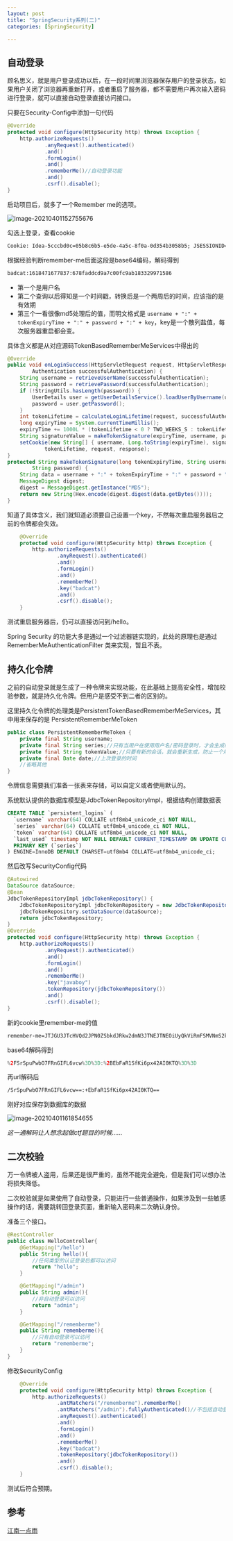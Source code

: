 ```yaml
---
layout: post
title: "SpringSecurity系列(二)"
categories: [SpringSecurity]

---
```


## 自动登录

顾名思义，就是用户登录成功以后，在一段时间里浏览器保存用户的登录状态，如果用户关闭了浏览器再重新打开，或者重启了服务器，都不需要用户再次输入密码进行登录，就可以直接自动登录直接访问接口。

只要在Security-Config中添加一句代码

```java
@Override
protected void configure(HttpSecurity http) throws Exception {
    http.authorizeRequests()
            .anyRequest().authenticated()
            .and()
            .formLogin()
            .and()
            .rememberMe()//自动登录功能
            .and()
            .csrf().disable();
}
```

启动项目后，就多了一个Remember me的选项。

![image-20210401152755676](https://raw.githubusercontent.com/n1cef1sh/PhotoForBlog/main/img/image-20210401152755676.png)

勾选上登录，查看cookie

```xml
Cookie: Idea-5cccbd0c=05b8c6b5-e5de-4a5c-8f0a-0d354b3058b5; JSESSIONID=438EBD5C451B195DF99FE38AE9D5CC9D; remember-me=YmFkY2F0OjE2MTg0NzE2Nzc4Mzc6Njc4ZmFkZGNkOWE3YzAwZmM5YWIxODMzMjk5NzE1ODY
```

根据经验判断remember-me后面这段是base64编码，解码得到

```XML
badcat:1618471677837:678faddcd9a7c00fc9ab183329971586
```

- 第一个是用户名
- 第二个查询以后得知是一个时间戳，转换后是一个两周后的时间，应该指的是有效期
- 第三个一看很像md5处理后的值，而明文格式是 `username + ":" + tokenExpiryTime + ":" + password + ":" + key`，key是一个散列盐值，每次服务器重启都会变。

具体含义都是从对应源码TokenBasedRememberMeServices中得出的

```JAVA
@Override
public void onLoginSuccess(HttpServletRequest request, HttpServletResponse response,
        Authentication successfulAuthentication) {
    String username = retrieveUserName(successfulAuthentication);
    String password = retrievePassword(successfulAuthentication);
    if (!StringUtils.hasLength(password)) {
        UserDetails user = getUserDetailsService().loadUserByUsername(username);
        password = user.getPassword();
    }
    int tokenLifetime = calculateLoginLifetime(request, successfulAuthentication);
    long expiryTime = System.currentTimeMillis();
    expiryTime += 1000L * (tokenLifetime < 0 ? TWO_WEEKS_S : tokenLifetime);
    String signatureValue = makeTokenSignature(expiryTime, username, password);
    setCookie(new String[] { username, Long.toString(expiryTime), signatureValue },
            tokenLifetime, request, response);
}
protected String makeTokenSignature(long tokenExpiryTime, String username,
        String password) {
    String data = username + ":" + tokenExpiryTime + ":" + password + ":" + getKey();
    MessageDigest digest;
    digest = MessageDigest.getInstance("MD5");
    return new String(Hex.encode(digest.digest(data.getBytes())));
}
```

知道了具体含义，我们就知道必须要自己设置一个key，不然每次重启服务器后之前的令牌都会失效。

```java
    @Override
    protected void configure(HttpSecurity http) throws Exception {
        http.authorizeRequests()
                .anyRequest().authenticated()
                .and()
                .formLogin()
                .and()
                .rememberMe()
                .key("badcat")
                .and()
                .csrf().disable();
    }
```

测试重启服务器后，仍可以直接访问到/hello。

Spring Security 的功能大多是通过一个过滤器链实现的，此处的原理也是通过RememberMeAuthenticationFilter 类来实现，暂且不表。

## 持久化令牌

之前的自动登录就是生成了一种令牌来实现功能，在此基础上提高安全性，增加校验参数，就是持久化令牌。但用户是感受不到二者的区别的。

这里持久化令牌的处理类是PersistentTokenBasedRememberMeServices，其中用来保存的是 PersistentRememberMeToken

```JAVA
public class PersistentRememberMeToken {
    private final String username;
    private final String series;//只有当用户在使用用户名/密码登录时，才会生成或者更新
    private final String tokenValue;//只要有新的会话，就会重新生成，防止一个用户多端登录
    private final Date date;//上次登录的时间
    //省略其他
}
```

令牌信息需要我们准备一张表来存储，可以自定义或者使用默认的。

系统默认提供的数据库模型是JdbcTokenRepositoryImpl，根据结构创建数据表

```sql
CREATE TABLE `persistent_logins` (
  `username` varchar(64) COLLATE utf8mb4_unicode_ci NOT NULL,
  `series` varchar(64) COLLATE utf8mb4_unicode_ci NOT NULL,
  `token` varchar(64) COLLATE utf8mb4_unicode_ci NOT NULL,
  `last_used` timestamp NOT NULL DEFAULT CURRENT_TIMESTAMP ON UPDATE CURRENT_TIMESTAMP,
  PRIMARY KEY (`series`)
) ENGINE=InnoDB DEFAULT CHARSET=utf8mb4 COLLATE=utf8mb4_unicode_ci;
```

然后改写SecurityConfig代码

```JAVA
@Autowired
DataSource dataSource;
@Bean
JdbcTokenRepositoryImpl jdbcTokenRepository() {
    JdbcTokenRepositoryImpl jdbcTokenRepository = new JdbcTokenRepositoryImpl();
    jdbcTokenRepository.setDataSource(dataSource);
    return jdbcTokenRepository;
}
@Override
protected void configure(HttpSecurity http) throws Exception {
    http.authorizeRequests()
            .anyRequest().authenticated()
            .and()
            .formLogin()
            .and()
            .rememberMe()
            .key("javaboy")
            .tokenRepository(jdbcTokenRepository())
            .and()
            .csrf().disable();
}
```

新的cookie里remember-me的值

```XML
remember-me=JTJGU3JTcHVQd2JPN0ZSbkdJRkw2dmN3JTNEJTNEOiUyQkViRmFSMVNmS2k2cHg0MkFJMEtUUSUzRCUzRA
```

base64解码得到

```JAVA
%2FSrSpuPwbO7FRnGIFL6vcw%3D%3D:%2BEbFaR1SfKi6px42AI0KTQ%3D%3D
```

再url解码后

```XML
/SrSpuPwbO7FRnGIFL6vcw==:+EbFaR1SfKi6px42AI0KTQ==
```

刚好对应保存到数据库的数据

![image-20210401161854655](https://raw.githubusercontent.com/n1cef1sh/PhotoForBlog/main/img/image-20210401161854655.png)

*这一通解码让人想念起做ctf题目的时候……*



## 二次校验

万一令牌被人盗用，后果还是很严重的，虽然不能完全避免，但是我们可以想办法将损失降低。

二次校验就是如果使用了自动登录，只能进行一些普通操作，如果涉及到一些敏感操作的话，需要跳转回登录页面，重新输入密码来二次确认身份。

准备三个接口。

```JAVA
@RestController
public class HelloController{
    @GetMapping("/hello")
    public String hello(){
        //任何类型的认证登录后都可以访问
        return "hello";
    }

    @GetMapping("/admin")
    public String admin(){
        //非自动登录可以访问
        return "admin";
    }

    @GetMapping("/rememberme")
    public String rememberme(){
        //只有自动登录可以访问
        return "rememberme";
    }
}
```

修改SecurityConfig

```JAVA
    @Override
    protected void configure(HttpSecurity http) throws Exception {
        http.authorizeRequests()
                .antMatchers("/rememberme").rememberMe()
                .antMatchers("/admin").fullyAuthenticated()//不包括自动登录
                .anyRequest().authenticated()
                .and()
                .formLogin()
                .and()
                .rememberMe()
                .key("badcat")
                .tokenRepository(jdbcTokenRepository())
                .and()
                .csrf().disable();
    }
```

测试后符合预期。

## 参考

[江南一点雨](http://itboyhub.com/category/springsecurity/)